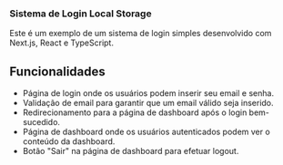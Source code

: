 ### Sistema de Login Local Storage

Este é um exemplo de um sistema de login simples desenvolvido com Next.js, React e TypeScript.

## Funcionalidades

- Página de login onde os usuários podem inserir seu email e senha.
- Validação de email para garantir que um email válido seja inserido.
- Redirecionamento para a página de dashboard após o login bem-sucedido.
- Página de dashboard onde os usuários autenticados podem ver o conteúdo da dashboard.
- Botão "Sair" na página de dashboard para efetuar logout.

